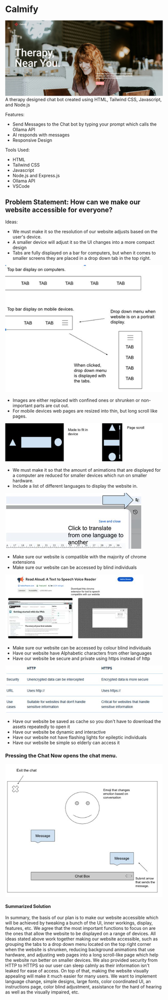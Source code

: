 # Calmify

![calmify-main](./dist/assets/calmify-main.JPG)
A therapy designed chat bot created using HTML, Tailwind CSS, Javascript, and Node.js

Features:

- Send Messages to the Chat bot by typing your prompt which calls the Ollama API
- AI responds with messages
- Responsive Design

Tools Used:

- HTML
- Tailwind CSS
- Javascript
- Node.js and Express.js
- Ollama API
- VSCode

## Problem Statement: How can we make our website accessible for everyone?

Ideas:

- We must make it so the resolution of our website adjusts based on the user's device.
- A smaller device will adjust it so the UI changes into a more compact design
- Tabs are fully displayed on a bar for computers, but when it comes to smaller screens they are placed in a drop down tab in the top right.

![navigation bar](./dist/assets/readme-nav.JPG)

- Images are either replaced with confined ones or shrunken or non-important parts are cut out.
- For mobile devices web pages are resized into thin, but long scroll like pages.

![mobile-design](./dist/assets/readme-mobile.JPG)

- We must make it so that the amount of animations that are displayed for a computer are reduced for smaller devices which run on smaller hardware.
- Include a list of different languages to display the website in.

![translation-instruction](./frontend/src/assets/readme-translate.JPG)

- Make sure our website is compatible with the majority of chrome extensions
- Make sure our website can be accessed by blind individuals

![read-aloud-extension](./dist/assets/readme-aloud.JPG)

- Make sure our website can be accessed by colour blind individuals
- Have our website have Alphabetic characters from other languages
- Have our website be secure and private using https instead of http

![security-https](./dist/assets/readme-secur.JPG)

- Have our website be saved as cache so you don't have to download the assets repeatedly to open it
- Have our website be dynamic and interactive
- Have our website not have flashing lights for epileptic individuals
- Have our website be simple so elderly can access it

### Pressing the Chat Now opens the chat menu.

![chatbot-prototype](./dist/assets/readme-chat.JPG)

#### Summarized Solution

In summary, the basis of our plan is to make our website accessible which will be achieved by tweaking a bunch of the UI, inner workings, display, features, etc. We agree that the most important functions to focus on are the ones that allow the website to be displayed on a range of devices. All ideas stated above work together making our website accessible, such as grouping the tabs to a drop down menu located on the top right corner when the website is shrunken, reducing background animations that use hardware, and adjusting web pages into a long scroll-like page which help the website run better on smaller devices. We also provided security from HTTP to HTTPS so our user can sleep calmly as their information isn't leaked for ease of access. On top of that, making the website visually appealing will make it much easier for many users. We want to implement language change, simple designs, large fonts, color coordinated UI, an instructions page, color blind adjustment, assistance for the hard of hearing as well as the visually impaired, etc.
